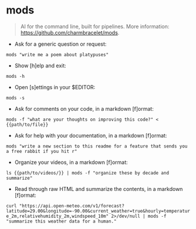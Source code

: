 # mods

> AI for the command line, built for pipelines.
> More information: <https://github.com/charmbracelet/mods>.

- Ask for a generic question or request:

`mods "write me a poem about platypuses"`

- Show [h]elp and exit:

`mods -h`

- Open [s]ettings in your $EDITOR:

`mods -s`

- Ask for comments on your code, in a markdown [f]ormat:

`mods -f "what are your thoughts on improving this code?" < {{path/to/file}}`

- Ask for help with your documentation, in a markdown [f]ormat:

`mods "write a new section to this readme for a feature that sends you a free rabbit if you hit r"`

- Organize your videos, in a markdown [f]ormat:

`ls {{path/to/videos/}} | mods -f "organize these by decade and summarize"`

- Read through raw HTML and summarize the contents, in a markdown [f]ormat:

`curl "https://api.open-meteo.com/v1/forecast?latitude=29.00&longitude=-90.00&current_weather=true&hourly=temperature_2m,relativehumidity_2m,windspeed_10m" 2>/dev/null | mods -f "summarize this weather data for a human."`
